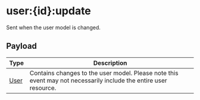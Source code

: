 # user:{id}:update

Sent when the user model is changed.

## Payload
|Type|Description|
|----|-----------|
|[User](/rest/index.html#User)|Contains changes to the user model. Please note this event may not necessarily include the entire user resource.|


